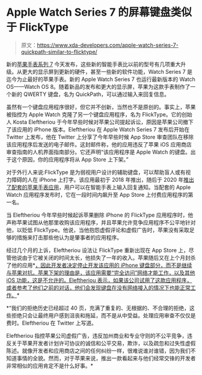 # Apple Watch Series 7 的屏幕键盘类似于 FlickType

> 原文：<https://www.xda-developers.com/apple-watch-series-7-quickpath-similar-to-flicktype/>

新的[苹果手表系列 7](https://www.xda-developers.com/apple-watch-7/) 今天发布，这些新的智能手表比以前的型号有几项重大升级。从更大的显示屏到更新的硬件，甚至一些新的软件功能，Watch Series 7 是迄今为止最好的苹果手表。新的 Apple Watch Series 7 也运行最新版本的 Watch OS——Watch OS 8。随着新品的发布和更大的显示屏，苹果为这款手表制作了一个新的 QWERTY 键盘，名为 QuickPath，可以通过输入来回复信息。

虽然有一个键盘应用程序很好，但它并不创新，当然也不是原创的。事实上，苹果被指控为 Apple Watch 克隆了另一个键盘应用程序，名为 FlickType。它的创始人 Kosta Eleftheriou 于今年早些时候对苹果公司提起诉讼，原因是苹果公司撤下了该应用的 iPhone 版本。Eleftheriou 在 Apple Watch Series 7 发布后开始在 Twitter 上发布，他在 Twitter 上分享了今年早些时候 App Store 审查团队在移除该应用程序后发送的电子邮件。这封邮件称，他的应用违反了苹果 iOS 应用商店审查指南的人机界面指南部分。它还声明“该应用程序是 Apple Watch 的键盘。出于这个原因，你的应用程序将从 App Store 上下架。”

对于外行人来说:FlickType 是为弱视用户设计的辅助键盘，可以帮助盲人或有视力障碍的人在 iPhone 上打字。该应用最初于 2018 年推出，随后于 2020 年[推出了配套的苹果手表应用](https://apps.apple.com/us/app/flicktype-watch-keyboard/id1359485719)，用户可以在智能手表上输入回复通知。当配套的 Apple Watch 应用程序发布时，它在一段时间内飙升至 App Store 上付费应用程序的第一名。

当 Eleftheriou 今年早些时候起诉苹果删除 iPhone 的 FlickType 应用程序时，他声称苹果试图从他那里收购该应用程序，并且苹果允许竞争应用程序不公平地针对他，以贬低 FlickType。他说，当他抱怨虚假评论和虚假广告时，苹果没有采取足够的措施来打击那些他认为是肇事者的应用程序。

经过几个月的上诉，Eleftheriou 设法让 FlickType 重新出现在 App Store 上，尽管他说由于它被关闭的时间太长，他损失了一年的收入。苹果随后又在上个月封杀了他的应用*[，因此开发者决定停止开发该应用的 iPhone 键盘部分，而不是继续与苹果对抗。苹果下架的理由是，该应用需要“完全访问”网络才能工作，以及其他 iOS 功能，这是不允许的。Eleftheriou 表示，如果该公司试用了这款应用程序，或者参考了他们之前的对话，他们会发现键盘在没有网络接入的情况下也能正常工作。](https://www.theverge.com/2021/8/16/22627515/flicktype-ios-keyboard-discontinued-blind-visually-impaired)*

 *“我们的拒绝历史已经超过 40 页，充满了重复的、无根据的、不合理的拒绝，这些拒绝只会让最终用户感到沮丧和拖延，而不是从中受益。处理应用审查不仅仅是费时。Eleftheriou 在 Twitter 上写道。

Eleftheriou 指控苹果公司虚假广告，违反加州商业和专业守则的不公平竞争，违反关于苹果开发者计划许可协议的诚信和公平交易，欺诈，以及疏忽和过失性虚假陈述。就像开发者和应用商店之间的任何纠纷一样，很难说谁对谁错，因为我们不知道事情的全貌。然而，对于苹果来说，推出一款看起来与他们经常交锋的开发者非常相似的应用肯定不是什么好事。*